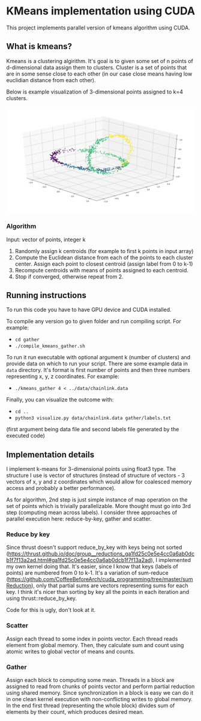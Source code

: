 # KMeans implementation using CUDA

This project implements parallel version of kmeans algorithm using CUDA. 

## What is kmeans?
Kmeans is a clustering algirithm. It's goal is to given some set of n points of d-dimensional data assign them to clusters.
Cluster is a set of points that are in some sense close to each other (in our case close means having low euclidian distance from each other).

Below is example visualization of 3-dimensional points assigned to k=4 clusters.

![](kmeans_visualization.png)

### Algorithm
Input: vector of points, integer k
1. Randomly assign k centroids (for example to first k points in input array)
2. Compute the Euclidean distance from each of the points to each cluster center. Assign each point to closest centroid
(assign label from 0 to k-1)
3. Recompute centroids with means of points assigned to each centroid.
4. Stop if converged, otherwise repeat from 2.

## Running instructions

To run this code you have to have GPU device and CUDA installed.

To compile any version go to given folder and run compiling script. For example:

* `cd gather`
* `./compile_kmeans_gather.sh`

To run it run executable with optional argument k (number of clusters) and provide data on which to run your script. There are some example data in `data` directory. It's format is first number of points and then three numbers representing x, y, z coordinates. For example:

* `./kmeans_gather 4 < ../data/chainlink.data`

Finally, you can visualize the outcome with:

* `cd ..`
* `python3 visualize.py data/chainlink.data gather/labels.txt`

(first argument being data file and second labels file generated by the executed code)

## Implementation details

I implement k-means for 3-dimensional points using float3 type. The structure I use is vector of structures (instead of structure of vectors - 3 vectors of x, y and z coordinates which would allow for coalesced memory access and probably a better performance).

As for algorithm, 2nd step is just simple instance of map operation on the set of points which is trivially parallelizable.
More thought must go into 3rd step (computing mean across labels).
I consider three approaches of parallel execution here: reduce-by-key, gather and scatter.

### Reduce by key
Since thrust doesn't support reduce_by_key with keys being not sorted (https://thrust.github.io/doc/group__reductions_ga1fd25c0e5e4cc0a6ab0dcb1f7f13a2ad.html#ga1fd25c0e5e4cc0a6ab0dcb1f7f13a2ad),
I implemented my own kernel doing that. It's easier, since I know that keys (labels of points) are numbered from 0 to k-1. It's a variation of sum-reduce (https://github.com/CoffeeBeforeArch/cuda_programming/tree/master/sumReduction),  only that partial sums are vectors representing sums for each key.  I think it's nicer than sorting by key all the points in each iteration and using thrust::reduce_by_key.

Code for this is ugly, don't look at it.

### Scatter
Assign each thread to some index in points vector. Each thread reads element from global memory.
Then, they calculate sum and count using atomic writes to global vector of means and counts.

### Gather
Assign each block to computing some mean. Threads in a block are assigned to read from chunks of points vector and perform partial reduction using shared memory.
Since synchronization in a block is easy we can do it in one clean kernel execution with non-conflicting writes to global memory.
In the end first thread (representing the whole block) divides sum of elements by their count, which produces desired mean.

